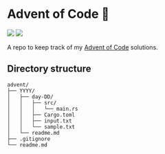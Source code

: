 # Advent of Code 🎄

![](https://img.shields.io/badge/days%20completed-6-darkgreen)
![](https://img.shields.io/badge/stars%20⭐-12-yellow)

A repo to keep track of my [Advent of Code](https://adventofcode.com) solutions.

## Directory structure

```
advent/
├── YYYY/
│   ├── day-DD/
│   │   ├── src/
│   │   │   └── main.rs
│   │   ├── Cargo.toml
│   │   ├── input.txt
│   │   └── sample.txt
│   └── readme.md
├── .gitignore
└── readme.md
```
